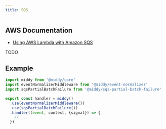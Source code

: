 ```yaml
---
title: SQS
---
```


## AWS Documentation
- [Using AWS Lambda with Amazon SQS](https://docs.aws.amazon.com/lambda/latest/dg/with-sqs.html)

TODO

## Example
```javascript
import middy from '@middy/core'
import eventNormalizerMiddleware from '@middy/event-normalizer'
import sqsPartialBatchFailure from '@middy/sqs-partial-batch-failure'

export const handler = middy()
  .use(eventNormalizerMiddleware())
  .use(sqsPartialBatchFailure())
  .handler((event, context, {signal}) => {
    // ...
  })
```
